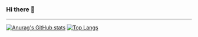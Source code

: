 ### Hi there 👋
-------------------------------

[![Anurag's GitHub stats](https://github-readme-stats.vercel.app/api?username=brendanfurtado)](https://github.com/anuraghazra/github-readme-stats)
[![Top Langs](https://github-readme-stats.vercel.app/api/top-langs/?username=brendanfurtado)](https://github.com/anuraghazra/github-readme-stats)

<!--
**brendanfurtado/brendanfurtado** is a ✨ _special_ ✨ repository because its `README.md` (this file) appears on your GitHub profile.

Here are some ideas to get you started:

- 🔭 I’m currently working on ...
- 🌱 I’m currently learning ...
- 👯 I’m looking to collaborate on ...
- 🤔 I’m looking for help with ...
- 💬 Ask me about ...
- 📫 How to reach me: ...
- 😄 Pronouns: ...
- ⚡ Fun fact: ...
-->
